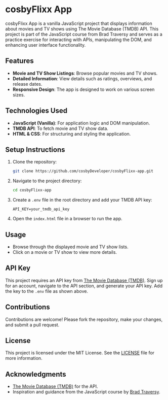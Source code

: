 # cosbyFlixx App

cosbyFlixx App is a vanilla JavaScript project that displays information about movies and TV shows using The Movie Database (TMDB) API. This project is part of the JavaScript course from Brad Traversy and serves as a practice exercise for interacting with APIs, manipulating the DOM, and enhancing user interface functionality.

## Features

- **Movie and TV Show Listings**: Browse popular movies and TV shows.
- **Detailed Information**: View details such as ratings, overviews, and release dates.
- **Responsive Design**: The app is designed to work on various screen sizes.

## Technologies Used

- **JavaScript (Vanilla)**: For application logic and DOM manipulation.
- **TMDB API**: To fetch movie and TV show data.
- **HTML & CSS**: For structuring and styling the application.

## Setup Instructions

1. Clone the repository:
   ```bash
   git clone https://github.com/cosbyDeveloper/cosbyFlixx-app.git
   ```
2. Navigate to the project directory:
   ```bash
   cd cosbyFlixx-app
   ```
3. Create a `.env` file in the root directory and add your TMDB API key:
   ```env
   API_KEY=your_tmdb_api_key
   ```
4. Open the `index.html` file in a browser to run the app.

## Usage

- Browse through the displayed movie and TV show lists.
- Click on a movie or TV show to view more details.

## API Key

This project requires an API key from [The Movie Database (TMDB)](https://www.themoviedb.org/). Sign up for an account, navigate to the API section, and generate your API key. Add the key to the `.env` file as shown above.

## Contributions

Contributions are welcome! Please fork the repository, make your changes, and submit a pull request.

## License

This project is licensed under the MIT License. See the [LICENSE](LICENSE) file for more information.

## Acknowledgments

- [The Movie Database (TMDB)](https://www.themoviedb.org/) for the API.
- Inspiration and guidance from the JavaScript course by [Brad Traversy](https://www.udemy.com/user/brad-traversy/).
